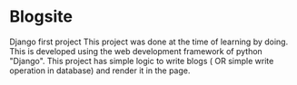 # Blogsite
Django first project
This project was done at the time of learning by doing. This is developed using the web development framework of python "Django". This project has simple logic to write blogs ( OR simple write operation in database) and render it in the page.
